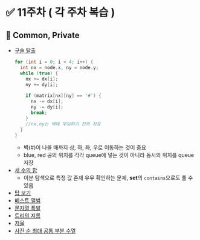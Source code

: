 # ✅ 11주차 ( 각 주차 복습 )

## 📝 Common, Private

- [구슬 탈출](https://www.acmicpc.net/problem/13460)
  ```java
  for (int i = 0; i < 4; i++) {
  	int nx = node.x, ny = node.y;
  	while (true) {
      nx += dx[i];
      ny += dy[i];
      
      if (matrix[nx][ny] == '#') {
  	    nx -= dx[i];
        ny -= dy[i];
        break;
      }
      //nx,ny는 벽에 부딪히기 전의 좌표
  	}
  }
  ```
  - 벽(#)이 나올 때까지 상, 하, 좌, 우로 이동하는 것이 중요
  - blue, red 공의 위치를 각각 queue에 넣는 것이 아니라 동시의 위치를 queue 저장
- [세 수의 합](https://www.acmicpc.net/problem/2295)
  - 이분 탐색으로 특정 값 존재 유무 확인하는 문제, **set**의 `contains`으로도 풀 수 있음
- [탑 보기](https://www.acmicpc.net/problem/22866)
- [베스트 앨범](https://school.programmers.co.kr/learn/courses/30/lessons/42579)
- [문자열 폭발](https://www.acmicpc.net/problem/9935)
- [트리의 지름](https://www.acmicpc.net/problem/1167)
- [저울](https://www.acmicpc.net/problem/2437)
- [사전 순 최대 공통 부분 수열](https://www.acmicpc.net/problem/30805)
